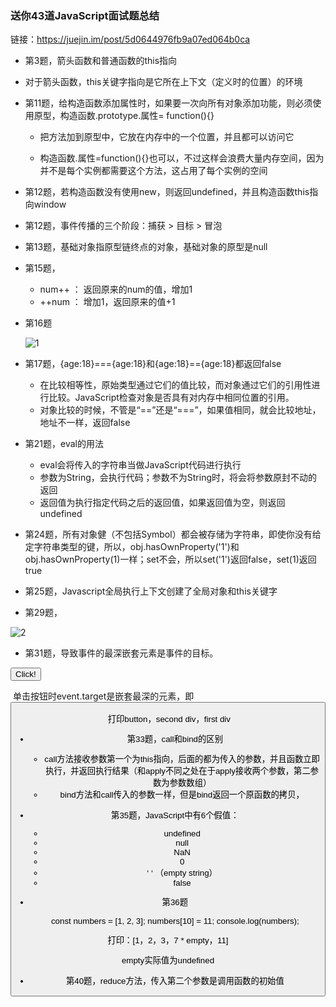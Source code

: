 ### 送你43道JavaScript面试题总结

链接：https://juejin.im/post/5d0644976fb9a07ed064b0ca

- 第3题，箭头函数和普通函数的this指向
  
-  对于箭头函数，this关键字指向是它所在上下文（定义时的位置）的环境
  
- 第11题，给构造函数添加属性时，如果要一次向所有对象添加功能，则必须使用原型，构造函数.prototype.属性= function(){}

  - 把方法加到原型中，它放在内存中的一个位置，并且都可以访问它

  - 构造函数.属性=function(){}也可以，不过这样会浪费大量内存空间，因为并不是每个实例都需要这个方法，这占用了每个实例的空间

- 第12题，若构造函数没有使用new，则返回undefined，并且构造函数this指向window

- 第12题，事件传播的三个阶段：捕获 >  目标 > 冒泡

- 第13题，基础对象指原型链终点的对象，基础对象的原型是null

- 第15题，

  - num++ ： 返回原来的num的值，增加1
  - ++num ： 增加1，返回原来的值+1

- 第16题

  ![1](C:\Users\Li_Ruli\AppData\Roaming\Typora\typora-user-images\1560821589188.png)

- 第17题，{age:18}==={age:18}和{age:18}=={age:18}都返回false
  - 在比较相等性，原始类型通过它们的值比较，而对象通过它们的引用性进行比较。JavaScript检查对象是否具有对内存中相同位置的引用。
  - 对象比较的时候，不管是“==”还是“===”，如果值相同，就会比较地址，地址不一样，返回false
- 第21题，eval的用法
  - eval会将传入的字符串当做JavaScript代码进行执行
  - 参数为String，会执行代码；参数不为String时，将会将参数原封不动的返回
  - 返回值为执行指定代码之后的返回值，如果返回值为空，则返回undefined
- 第24题，所有对象健（不包括Symbol）都会被存储为字符串，即使你没有给定字符串类型的键，所以，obj.hasOwnProperty('1')和obj.hasOwnProperty(1)一样；set不会，所以set('1')返回false，set(1)返回true
- 第25题，Javascript全局执行上下文创建了全局对象和this关键字
- 第29题，

![2](C:\Users\Li_Ruli\AppData\Roaming\Typora\typora-user-images\1560825085868.png)

- 第31题，导致事件的最深嵌套元素是事件的目标。

<div onclick="console.log('first div')">
  <div onclick="console.log('second div')">
    <button onclick="console.log('button')">
      Click!
    </button>
  </div>
</div>

​       单击按钮时event.target是嵌套最深的元素，即<button>

​        打印button，second div，first div

- 第33题，call和bind的区别
  - call方法接收参数第一个为this指向，后面的都为传入的参数，并且函数立即执行，并返回执行结果（和apply不同之处在于apply接收两个参数，第二参数为参数数组）
  - bind方法和call传入的参数一样，但是bind返回一个原函数的拷贝，

- 第35题，JavaScript中有6个假值：
  - undefined
  - null
  - NaN
  - 0
  - ‘ ‘ （empty string）
  - false

- 第36题

  const numbers = [1, 2, 3];
  numbers[10] = 11;
  console.log(numbers);

打印：[1，2，3，7 * empty，11]

empty实际值为undefined

- 第40题，reduce方法，传入第二个参数是调用函数的初始值